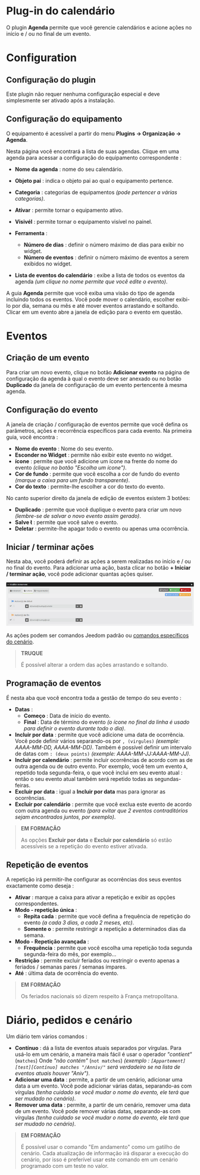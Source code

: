 # Plug-in do calendário

O plugin **Agenda** permite que você gerencie calendários e acione ações no início e / ou no final de um evento.

# Configuration

## Configuração do plugin

Este plugin não requer nenhuma configuração especial e deve simplesmente ser ativado após a instalação.

## Configuração do equipamento

O equipamento é acessível a partir do menu **Plugins → Organização → Agenda**.

Nesta página você encontrará a lista de suas agendas. Clique em uma agenda para acessar a configuração do equipamento correspondente :

- **Nome da agenda** : nome do seu calendário.
- **Objeto pai** : indica o objeto pai ao qual o equipamento pertence.
- **Categoria** : categorias de equipamentos *(pode pertencer a várias categorias)*.
- **Ativar** : permite tornar o equipamento ativo.
- **Visivél** : permite tornar o equipamento visível no painel.


- **Ferramenta** :
    - **Número de dias** : definir o número máximo de dias para exibir no widget.
    - **Número de eventos** : definir o número máximo de eventos a serem exibidos no widget.


- **Lista de eventos do calendário** : exibe a lista de todos os eventos da agenda *(um clique no nome permite que você edite o evento)*.

A guia **Agenda** permite que você exiba uma visão do tipo de agenda incluindo todos os eventos. Você pode mover o calendário, escolher exibi-lo por dia, semana ou mês e até mover eventos arrastando e soltando. Clicar em um evento abre a janela de edição para o evento em questão.

# Eventos

## Criação de um evento

Para criar um novo evento, clique no botão **Adicionar evento** na página de configuração da agenda à qual o evento deve ser anexado ou no botão **Duplicado** da janela de configuração de um evento pertencente à mesma agenda.

## Configuração do evento

A janela de criação / configuração de eventos permite que você defina os parâmetros, ações e recorrência específicos para cada evento. Na primeira guia, você encontra :

-   **Nome do evento** : Nome do seu evento.
-   **Esconder no Widget** : permite não exibir este evento no widget.
-   **ícone** : permite que você adicione um ícone na frente do nome do evento *(clique no botão "Escolha um ícone")*.
-   **Cor de fundo** : permite que você escolha a cor de fundo do evento *(marque a caixa para um fundo transparente)*.
-   **Cor do texto** : permite-lhe escolher a cor do texto do evento.

No canto superior direito da janela de edição de eventos existem 3 botões:

- **Duplicado** : permite que você duplique o evento para criar um novo *(lembre-se de salvar o novo evento assim gerado)*.
- **Salve ** : permite que você salve o evento.
- **Deletar** : permite-lhe apagar todo o evento ou apenas uma ocorrência.

## Iniciar / terminar ações

Nesta aba, você poderá definir as ações a serem realizadas no início e / ou no final do evento. Para adicionar uma ação, basta clicar no botão **+ Iniciar / terminar ação**, você pode adicionar quantas ações quiser.

![Ajouter des actions](../images/calendar_addActions.png)

As ações podem ser comandos Jeedom padrão ou [comandos específicos do cenário](https://doc.jeedom.com/pt_PT/core/4.1/scenario#Les%20commandes%20sp%C3%A9cifiques).

>**TRUQUE**
>
>É possível alterar a ordem das ações arrastando e soltando.

## Programação de eventos

É nesta aba que você encontra toda a gestão de tempo do seu evento :

- **Datas** :
    - **Começo** : Data de início do evento.
    - **Final** : Data de término do evento *(o ícone no final da linha é usado para definir o evento durante todo o dia)*.
- **Incluir por data** : permite que você adicione uma data de ocorrência. Você pode definir vários separando-os por ``, (virgules)`` *(exemple: AAAA-MM-DD, AAAA-MM-DD)*. Também é possível definir um intervalo de datas com ``: (deux points)`` *(exemple: AAAA-MM-JJ:AAAA-MM-JJ)*.
- **Incluir por calendário** : permite incluir ocorrências de acordo com as de outra agenda ou de outro evento. Por exemplo, você tem um evento ``A``, repetido toda segunda-feira, o que você inclui em seu evento atual : então o seu evento atual também será repetido todas as segundas-feiras.
- **Excluir por data** : igual a **Incluir por data** mas para ignorar as ocorrências.
- **Excluir por calendário** : permite que você exclua este evento de acordo com outra agenda ou evento *(para evitar que 2 eventos contraditórios sejam encontrados juntos, por exemplo)*.

>**EM FORMAÇÃO**
>
>As opções **Excluir por data** e **Excluir por calendário** só estão acessíveis se a repetição do evento estiver ativada.

## Repetição de eventos

A repetição irá permitir-lhe configurar as ocorrências dos seus eventos exactamente como deseja :

- **Ativar** : marque a caixa para ativar a repetição e exibir as opções correspondentes.
- **Modo - repetição única** :
    - **Repita cada** : permite que você defina a frequência de repetição do evento *(a cada 3 dias, a cada 2 meses, etc)*.
    - **Somente o** : permite restringir a repetição a determinados dias da semana.
- **Modo - Repetição avançada** :
    - **Frequência** : permite que você escolha uma repetição toda segunda segunda-feira do mês, por exemplo...
- **Restrição** : permite excluir feriados ou restringir o evento apenas a feriados / semanas pares / semanas ímpares.
- **Até** : última data de ocorrência do evento.

>**EM FORMAÇÃO**
>
>Os feriados nacionais só dizem respeito à França metropolitana.

# Diário, pedidos e cenário

Um diário tem vários comandos :

- **Contínuo** : dá a lista de eventos atuais separados por vírgulas. Para usá-lo em um cenário, a maneira mais fácil é usar o operador *"contient"* (``matches``) Onde *"não contém"* (``not matches``) *(exemplo : ``[Appartement][test][Contínuo] matches "/Anniv/"`` será verdadeiro se na lista de eventos atuais houver "Aniv")*.
- **Adicionar uma data** : permite, a partir de um cenário, adicionar uma data a um evento. Você pode adicionar várias datas, separando-as com vírgulas *(tenha cuidado se você mudar o nome do evento, ele terá que ser mudado no cenário)*.
- **Remover uma data** : permite, a partir de um cenário, remover uma data de um evento. Você pode remover várias datas, separando-as com vírgulas *(tenha cuidado se você mudar o nome do evento, ele terá que ser mudado no cenário)*.

>**EM FORMAÇÃO**
>
>É possível usar o comando "Em andamento" como um gatilho de cenário. Cada atualização de informação irá disparar a execução do cenário, por isso é preferível usar este comando em um cenário programado com um teste no valor.
